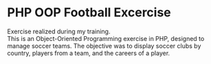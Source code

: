 # PHP OOP Football Excercise

Exercise realized during my training.   
This is an Object-Oriented Programming exercise in PHP, designed to manage soccer teams. The objective was to display soccer clubs by country, players from a team, and the careers of a player. 
